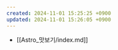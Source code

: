 ```yaml
---
created: 2024-11-01 15:25:25 +0900
updated: 2024-11-01 15:26:05 +0900
---
```


- [[Astro_맛보기/index.md]]
